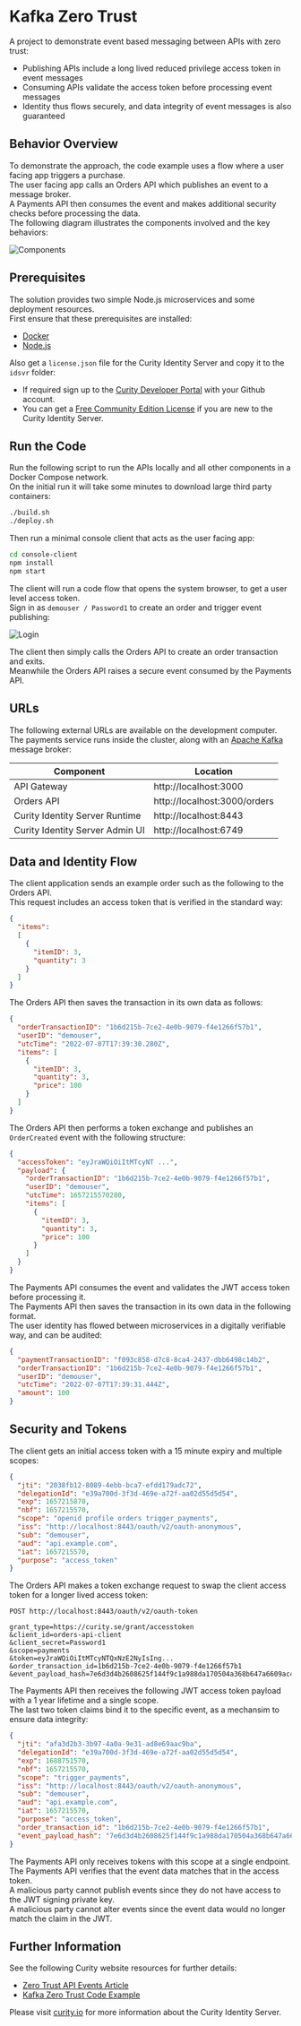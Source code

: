 # Kafka Zero Trust

A project to demonstrate event based messaging between APIs with zero trust:

- Publishing APIs include a long lived reduced privilege access token in event messages
- Consuming APIs validate the access token before processing event messages
- Identity thus flows securely, and data integrity of event messages is also guaranteed

## Behavior Overview

To demonstrate the approach, the code example uses a flow where a user facing app triggers a purchase.\
The user facing app calls an Orders API which publishes an event to a message broker.\
A Payments API then consumes the event and makes additional security checks before processing the data.\
The following diagram illustrates the components involved and the key behaviors:

![Components](./doc/components.png)

## Prerequisites

The solution provides two simple Node.js microservices and some deployment resources.\
First ensure that these prerequisites are installed:

- [Docker](https://www.docker.com/products/docker-desktop/)
- [Node.js](https://nodejs.org/en/download/)

Also get a `license.json` file for the Curity Identity Server and copy it to the `idsvr` folder:

- If required sign up to the [Curity Developer Portal](https://developer.curity.io/) with your Github account.
- You can get a [Free Community Edition License](https://curity.io/product/community/) if you are new to the Curity Identity Server.

## Run the Code

Run the following script to run the APIs locally and all other components in a Docker Compose network.\
On the initial run it will take some minutes to download large third party containers:

```bash
./build.sh
./deploy.sh
```

Then run a minimal console client that acts as the user facing app:

```bash
cd console-client
npm install
npm start
```

The client will run a code flow that opens the system browser, to get a user level access token.\
Sign in as `demouser / Password1` to create an order and trigger event publishing:

![Login](./doc/login.png)

The client then simply calls the Orders API to create an order transaction and exits.\
Meanwhile the Orders API raises a secure event consumed by the Payments API.

## URLs

The following external URLs are available on the development computer.\
The payments service runs inside the cluster, along with an [Apache Kafka](https://kafka.apache.org/) message broker:

| Component | Location |
| --------- | -------- |
| API Gateway | http://localhost:3000 |
| Orders API | http://localhost:3000/orders |
| Curity Identity Server Runtime | http://localhost:8443 |
| Curity Identity Server Admin UI | http://localhost:6749 |

## Data and Identity Flow

The client application sends an example order such as the following to the Orders API.\
This request includes an access token that is verified in the standard way:

```json
{
  "items":
  [
    {
      "itemID": 3,
      "quantity": 3
    }
  ]
}
```

The Orders API then saves the transaction in its own data as follows:

```json
{
  "orderTransactionID": "1b6d215b-7ce2-4e0b-9079-f4e1266f57b1",
  "userID": "demouser",
  "utcTime": "2022-07-07T17:39:30.280Z",
  "items": [
    {
      "itemID": 3,
      "quantity": 3,
      "price": 100
    }
  ]
}
```

The Orders API then performs a token exchange and publishes an `OrderCreated` event with the following structure:

```json
{
  "accessToken": "eyJraWQiOiItMTcyNT ...",
  "payload": {
    "orderTransactionID": "1b6d215b-7ce2-4e0b-9079-f4e1266f57b1",
    "userID": "demouser",
    "utcTime": 1657215570280,
    "items": [
      {
        "itemID": 3,
        "quantity": 3,
        "price": 100
      }
    ]
  }
}
```

The Payments API consumes the event and validates the JWT access token before processing it.\
The Payments API then saves the transaction in its own data in the following format.\
The user identity has flowed between microservices in a digitally verifiable way, and can be audited:

```json
{
  "paymentTransactionID": "f093c858-d7c8-8ca4-2437-dbb6498c14b2",
  "orderTransactionID": "1b6d215b-7ce2-4e0b-9079-f4e1266f57b1",
  "userID": "demouser",
  "utcTime": "2022-07-07T17:39:31.444Z",
  "amount": 100
}
```

## Security and Tokens

The client gets an initial access token with a 15 minute expiry and multiple scopes:

```json
{
  "jti": "2038fb12-8089-4ebb-bca7-efdd179adc72",
  "delegationId": "e39a700d-3f3d-469e-a72f-aa02d55d5d54",
  "exp": 1657215870,
  "nbf": 1657215570,
  "scope": "openid profile orders trigger_payments",
  "iss": "http://localhost:8443/oauth/v2/oauth-anonymous",
  "sub": "demouser",
  "aud": "api.example.com",
  "iat": 1657215570,
  "purpose": "access_token"
}
```

The Orders API makes a token exchange request to swap the client access token for a longer lived access token:

```text
POST http://localhost:8443/oauth/v2/oauth-token

grant_type=https://curity.se/grant/accesstoken
&client_id=orders-api-client
&client_secret=Password1
&scope=payments
&token=eyJraWQiOiItMTcyNTQxNzE2NyIsIng...
&order_transaction_id=1b6d215b-7ce2-4e0b-9079-f4e1266f57b1
&event_payload_hash=7e6d3d4b2608625f144f9c1a988da170504a368b647a6609ac4ec6c939496be1
```

The Payments API then receives the following JWT access token payload with a 1 year lifetime and a single scope.\
The last two token claims bind it to the specific event, as a mechansim to ensure data integrity:

```json
{
  "jti": "afa3d2b3-3b97-4a0a-9e31-ad8e69aac9ba",
  "delegationId": "e39a700d-3f3d-469e-a72f-aa02d55d5d54",
  "exp": 1688751570,
  "nbf": 1657215570,
  "scope": "trigger_payments",
  "iss": "http://localhost:8443/oauth/v2/oauth-anonymous",
  "sub": "demouser",
  "aud": "api.example.com",
  "iat": 1657215570,
  "purpose": "access_token",
  "order_transaction_id": "1b6d215b-7ce2-4e0b-9079-f4e1266f57b1",
  "event_payload_hash": "7e6d3d4b2608625f144f9c1a988da170504a368b647a6609ac4ec6c939496be1"
}
```

The Payments API only receives tokens with this scope at a single endpoint.\
The Payments API verifies that the event data matches that in the access token.\
A malicious party cannot publish events since they do not have access to the JWT signing private key.\
A malicious party cannot alter events since the event data would no longer match the claim in the JWT.

## Further Information

See the following Curity website resources for further details:

- [Zero Trust API Events Article](https://curity.io/resources/learn/zero-trust-api-events)
- [Kafka Zero Trust Code Example](https://curity.io/resources/learn/api-using-zero-trust-events)

Please visit [curity.io](https://curity.io/) for more information about the Curity Identity Server.
